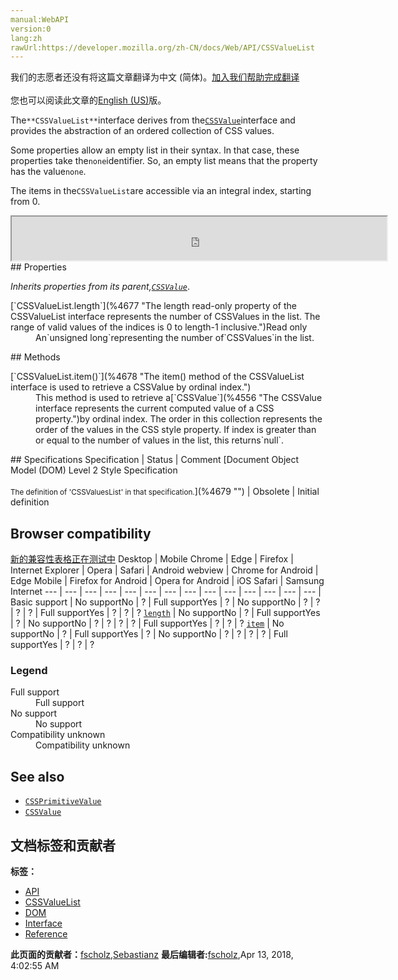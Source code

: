 ```yaml
---
manual:WebAPI
version:0
lang:zh
rawUrl:https://developer.mozilla.org/zh-CN/docs/Web/API/CSSValueList
---
```




<bdi>我们的志愿者还没有将这篇文章翻译为<bdi>中文 (简体)</bdi>。[加入我们帮助完成翻译](%4676 "")<br></br>您也可以阅读此文章的[English (US)](%4591 "")版。</bdi>






The`**CSSValueList**`interface derives from the[`CSSValue`](%4556 "The CSSValue interface represents the current computed value of a CSS property.")interface and provides the abstraction of an ordered collection of CSS values.



Some properties allow an empty list in their syntax. In that case, these properties take the`none`identifier. So, an empty list means that the property has the value`none`.



The items in the`CSSValueList`are accessible via an integral index, starting from 0.

<iframe src='https://mdn.mozillademos.org/en-US/docs/Web/API/CSSValueList$samples/inheritance_diagram?revision=1374082' width='600' height='70'></iframe>
## Properties<a name="Properties"></a>


<em>Inherits properties from its parent,[`CSSValue`](%4556 "The CSSValue interface represents the current computed value of a CSS property.")</em>.

<dl><dt>[`CSSValueList.length`](%4677 "The length read-only property of the CSSValueList interface represents the number of CSSValues in the list. The range of valid values of the indices is 0 to length-1 inclusive.")Read only</dt><dd>An`unsigned long`representing the number of`CSSValues`in the list.</dd></dl>
## Methods<a name="Methods"></a>
<dl><dt>[`CSSValueList.item()`](%4678 "The item() method of the CSSValueList interface is used to retrieve a CSSValue by ordinal index.")</dt><dd>This method is used to retrieve a[`CSSValue`](%4556 "The CSSValue interface represents the current computed value of a CSS property.")by ordinal index. The order in this collection represents the order of the values in the CSS style property. If index is greater than or equal to the number of values in the list, this returns`null`.</dd></dl>
## Specifications<a name="Specifications"></a>
Specification | Status | Comment 
[Document Object Model (DOM) Level 2 Style Specification<br></br><small>The definition of &#39;CSSValuesList&#39; in that specification.</small>](%4679 "") | Obsolete | Initial definition 


## Browser compatibility<a name="Browser_compatibility"></a>
[新的兼容性表格正在测试中<i></i>](%3360 "")
<abbr>Desktop<i></i></abbr> | <abbr>Mobile<i></i></abbr> 
<abbr>Chrome<i></i></abbr> | <abbr>Edge<i></i></abbr> | <abbr>Firefox<i></i></abbr> | <abbr>Internet Explorer<i></i></abbr> | <abbr>Opera<i></i></abbr> | <abbr>Safari<i></i></abbr> | <abbr>Android webview<i></i></abbr> | <abbr>Chrome for Android<i></i></abbr> | <abbr>Edge Mobile<i></i></abbr> | <abbr>Firefox for Android<i></i></abbr> | <abbr>Opera for Android<i></i></abbr> | <abbr>iOS Safari<i></i></abbr> | <abbr>Samsung Internet<i></i></abbr> 
 ---  |  ---  |  ---  |  ---  |  ---  |  ---  |  ---  |  ---  |  ---  |  ---  |  ---  |  ---  |  ---  |  ---  | 
Basic support | <abbr>No support</abbr>No | <abbr>?</abbr> | <abbr>Full support</abbr>Yes | <abbr>?</abbr> | <abbr>No support</abbr>No | <abbr>?</abbr> | <abbr>?</abbr> | <abbr>?</abbr> | <abbr>?</abbr> | <abbr>Full support</abbr>Yes | <abbr>?</abbr> | <abbr>?</abbr> | <abbr>?</abbr> 
[`length`](%4680 "") | <abbr>No support</abbr>No | <abbr>?</abbr> | <abbr>Full support</abbr>Yes | <abbr>?</abbr> | <abbr>No support</abbr>No | <abbr>?</abbr> | <abbr>?</abbr> | <abbr>?</abbr> | <abbr>?</abbr> | <abbr>Full support</abbr>Yes | <abbr>?</abbr> | <abbr>?</abbr> | <abbr>?</abbr> 
[`item`](%4681 "") | <abbr>No support</abbr>No | <abbr>?</abbr> | <abbr>Full support</abbr>Yes | <abbr>?</abbr> | <abbr>No support</abbr>No | <abbr>?</abbr> | <abbr>?</abbr> | <abbr>?</abbr> | <abbr>?</abbr> | <abbr>Full support</abbr>Yes | <abbr>?</abbr> | <abbr>?</abbr> | <abbr>?</abbr> 


### Legend<a name="Legend"></a>
<dl><dt><abbr>Full support</abbr></dt><dd>Full support</dd><dt><abbr>No support</abbr></dt><dd>No support</dd><dt><abbr>Compatibility unknown</abbr></dt><dd>Compatibility unknown</dd></dl>


## See also<a name="See_also"></a>

* [`CSSPrimitiveValue`](%4555 "The CSSPrimitiveValue interface derives from the CSSValue interface and represents the current computed value of a CSS property.")
* [`CSSValue`](%4556 "The CSSValue interface represents the current computed value of a CSS property.")



## 文档标签和贡献者
**标签：**
* [API](%50 "")
* [CSSValueList](%4682 "")
* [DOM](%456 "")
* [Interface](%3380 "")
* [Reference](%3381 "")

**此页面的贡献者：**[fscholz](%60 ""),[Sebastianz](%4468 "")
**最后编辑者:**[fscholz](%60 ""),<time>Apr 13, 2018, 4:02:55 AM</time>


